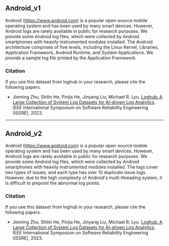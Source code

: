 ## Android_v1
Android (https://www.android.com) is a popular open-source mobile operating system and has been used by many smart devices. However, Android logs are rarely available in public for research purposes. We provide some Android log files, which were collected by Android smartphones with heavily instrumented modules installed. The Android architecture comprises of five levels, including the Linux Kernel, Libraries, Application Framework, Android Runtime, and System Applications. We provide a sample log file printed by the Application Framework.

### Citation
If you use this dataset from loghub in your research, please cite the following papers.
+ Jieming Zhu, Shilin He, Pinjia He, Jinyang Liu, Michael R. Lyu. [Loghub: A Large Collection of System Log Datasets for AI-driven Log Analytics](https://arxiv.org/abs/2008.06448). IEEE International Symposium on Software Reliability Engineering (ISSRE), 2023.


---------------------------------------------------------------------


## Android_v2
Android (https://www.android.com) is a popular open-source mobile operating system and has been used by many smart devices. However, Android logs are rarely available in public for research purposes. We provide some Android log files, which were collected by Android smartphones with heavily instrumented modules installed. The logs cover two types of issues, and each type has over 10 duplicate issue logs. However, due to the high complexity of Android's multi-threading system, it is difficult to pinpoint the abnormal log points.


### Citation
If you use this dataset from loghub in your research, please cite the following papers.
+ Jieming Zhu, Shilin He, Pinjia He, Jinyang Liu, Michael R. Lyu. [Loghub: A Large Collection of System Log Datasets for AI-driven Log Analytics](https://arxiv.org/abs/2008.06448). IEEE International Symposium on Software Reliability Engineering (ISSRE), 2023.
